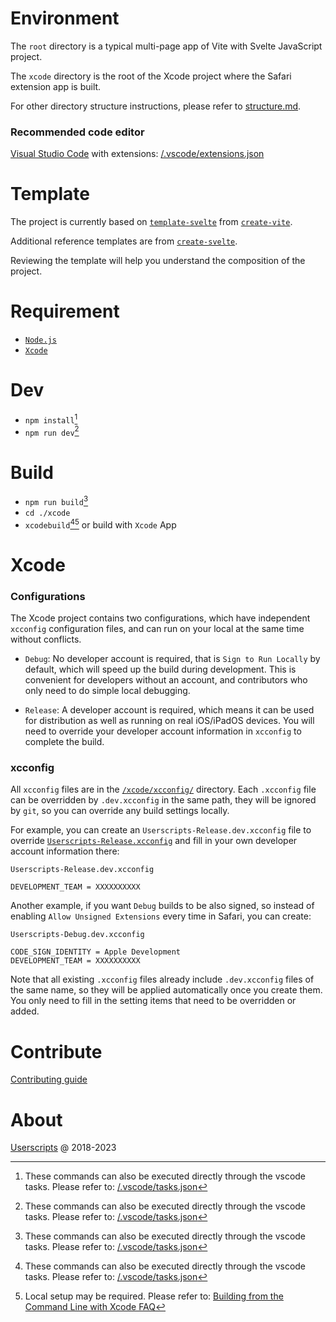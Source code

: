 # Environment

The `root` directory is a typical multi-page app of Vite with Svelte JavaScript project.

The `xcode` directory is the root of the Xcode project where the Safari extension app is built.

For other directory structure instructions, please refer to [structure.md](structure.md).

### Recommended code editor

[Visual Studio Code](https://github.com/Microsoft/vscode) with extensions: [/.vscode/extensions.json](../.vscode/extensions.json)

# Template

The project is currently based on [`template-svelte`](https://github.com/vitejs/vite/tree/main/packages/create-vite/template-svelte) from [`create-vite`](https://github.com/vitejs/vite/tree/main/packages/create-vite).

Additional reference templates are from [`create-svelte`](https://github.com/sveltejs/kit/tree/master/packages/create-svelte).

Reviewing the template will help you understand the composition of the project.

# Requirement

- [`Node.js`](https://nodejs.org/)
- [`Xcode`](https://geo.itunes.apple.com/app/id497799835)

# Dev

- `npm install`[^1]
- `npm run dev`[^1]

# Build

- `npm run build`[^1]
- `cd ./xcode`
- `xcodebuild`[^1][^2] or build with `Xcode` App

[^1]: These commands can also be executed directly through the vscode tasks. Please refer to: [/.vscode/tasks.json](../.vscode/tasks.json)
[^2]: Local setup may be required. Please refer to: [Building from the Command Line with Xcode FAQ](https://developer.apple.com/library/archive/technotes/tn2339/_index.html)

# Xcode

### Configurations

The Xcode project contains two configurations, which have independent `xcconfig` configuration files, and can run on your local at the same time without conflicts.

- `Debug`: No developer account is required, that is `Sign to Run Locally` by default, which will speed up the build during development. This is convenient for developers without an account, and contributors who only need to do simple local debugging.

- `Release`: A developer account is required, which means it can be used for distribution as well as running on real iOS/iPadOS devices. You will need to override your developer account information in `xcconfig` to complete the build.

### xcconfig

All `xcconfig` files are in the [`/xcode/xcconfig/`](../xcode/xcconfig) directory. Each `.xcconfig` file can be overridden by `.dev.xcconfig` in the same path, they will be ignored by `git`, so you can override any build settings locally.

For example, you can create an `Userscripts-Release.dev.xcconfig` file to override [`Userscripts-Release.xcconfig`](../xcode/xcconfig/Userscripts-Release.xcconfig) and fill in your own developer account information there:

`Userscripts-Release.dev.xcconfig`

```
DEVELOPMENT_TEAM = XXXXXXXXXX
```

Another example, if you want `Debug` builds to be also signed, so instead of enabling `Allow Unsigned Extensions` every time in Safari, you can create:

`Userscripts-Debug.dev.xcconfig`

```
CODE_SIGN_IDENTITY = Apple Development
DEVELOPMENT_TEAM = XXXXXXXXXX
```

Note that all existing `.xcconfig` files already include `.dev.xcconfig` files of the same name, so they will be applied automatically once you create them. You only need to fill in the setting items that need to be overridden or added.

# Contribute

[Contributing guide](contributing.md)

# About

[Userscripts](https://github.com/quoid/userscripts) @ 2018-2023
